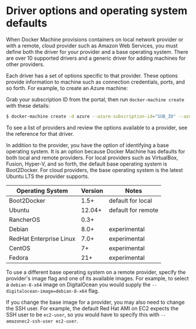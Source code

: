 <!--[metadata]>
+++
title = "Driver options and operating system defaults"
description = "Identify active machines"
keywords = ["machine, driver, base, operating system"]
[menu.main]
parent="smn_machine_drivers"
weight=-1
+++
<![end-metadata]-->

# Driver options and operating system defaults

When Docker Machine provisions containers on local network provider or with a
remote, cloud provider such as Amazon Web Services, you must define both the
driver for your provider and a base operating system. There are over 10
supported drivers and a generic driver for adding machines for other providers.

Each driver has a set of options specific to that provider.  These options
provide information to machine such as connection credentials, ports, and so
forth.  For example, to create an Azure machine:

Grab your subscription ID from the portal, then run `docker-machine create` with
these details:

```bash
$ docker-machine create -d azure --azure-subscription-id="SUB_ID" --azure-subscription-cert="mycert.pem" A-VERY-UNIQUE-NAME
```

To see a list of providers and review the options available to a provider, see
the reference for that driver.

In addition to the provider, you have the option of identifying a base operating
system. It is an option because Docker Machine has defaults for both local and
remote providers. For local providers such as VirtualBox, Fusion, Hyper-V, and
so forth, the default base operating system is Boot2Docker. For cloud providers,
the base operating system is the latest Ubuntu LTS the provider supports.

| Operating System        | Version | Notes              |
| ----------------------- | ------- | ------------------ |
| Boot2Docker             | 1.5+    | default for local  |
| Ubuntu                  | 12.04+  | default for remote |
| RancherOS               | 0.3+    |                    |
| Debian                  | 8.0+    | experimental       |
| RedHat Enterprise Linux | 7.0+    | experimental       |
| CentOS                  | 7+      | experimental       |
| Fedora                  | 21+     | experimental       |

To use a different base operating system on a remote provider, specify the
provider's image flag and one of its available images. For example, to select a
`debian-8-x64` image on DigitalOcean you would supply the
`--digitalocean-image=debian-8-x64` flag.

If you change the base image for a provider, you may also need to change
the SSH user. For example, the default Red Hat AMI on EC2 expects the
SSH user to be `ec2-user`, so you would have to specify this with
`--amazonec2-ssh-user ec2-user`.

